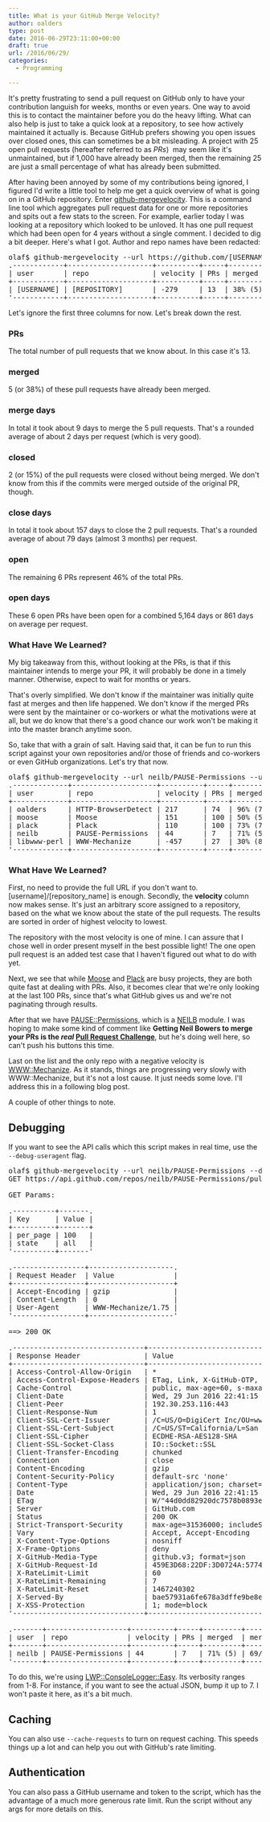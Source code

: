 ```yaml
---
title: What is your GitHub Merge Velocity?
author: oalders
type: post
date: 2016-06-29T23:11:00+00:00
draft: true
url: /2016/06/29/
categories:
  - Programming

---
```

It's pretty frustrating to send a pull request on GitHub only to have your contribution languish for weeks, months or even years. One way to avoid this is to contact the maintainer before you do the heavy lifting. What can also help is just to take a quick look at a repository, to see how actively maintained it actually is. Because GitHub prefers showing you open issues over closed ones, this can sometimes be a bit misleading. A project with 25 open pull requests (hereafter referred to as <i>PRs</i>)  may seem like it's unmaintained, but if 1,000 have already been merged, then the remaining 25 are just a small percentage of what has already been submitted.

After having been annoyed by some of my contributions being ignored, I figured I'd write a little tool to help me get a quick overview of what is going on in a GitHub repository. Enter [github-mergevelocity][1]. This is a command line tool which aggregates pull request data for one or more repositories and spits out a few stats to the screen. For example, earlier today I was looking at a repository which looked to be unloved. It has one pull request which had been open for 4 years without a single comment. I decided to dig a bit deeper. Here's what I got. Author and repo names have been redacted:

<pre>olaf$ github-mergevelocity --url https://github.com/[USERNAME]/[REPOSITORY]
.------------+--------------------+----------+-----+---------+------------+---------+-------------+---------+---------------.
| user       | repo               | velocity | PRs | merged  | merge days | closed  | close days  | open    | open days     |
+------------+--------------------+----------+-----+---------+------------+---------+-------------+---------+---------------+
| [USERNAME] | [REPOSITORY]       | -279     | 13  | 38% (5) | 2/PR (9)   | 15% (2) | 79/PR (157) | 46% (6) | 861/PR (5164) |
'------------+--------------------+----------+-----+---------+------------+---------+-------------+---------+---------------'
</pre>

Let's ignore the first three columns for now. Let's break down the rest.

### PRs

The total number of pull requests that we know about. In this case it's 13.

### merged

5 (or 38%) of these pull requests have already been merged.

### merge days

In total it took about 9 days to merge the 5 pull requests. That's a rounded average of about 2 days per request (which is very good).

### closed

2 (or 15%) of the pull requests were closed without being merged. We don't know from this if the commits were merged outside of the original PR, though.

### close days

In total it took about 157 days to close the 2 pull requests. That's a rounded average of about 79 days (almost 3 months) per request.

### open

The remaining 6 PRs represent 46% of the total PRs.

### open days

These 6 open PRs have been open for a combined 5,164 days or 861 days on average per request.

### What Have We Learned?

My big takeaway from this, without looking at the PRs, is that if this maintainer intends to merge your PR, it will probably be done in a timely manner. Otherwise, expect to wait for months or years.

That's overly simplified. We don't know if the maintainer was initially quite fast at merges and then life happened. We don't know if the merged PRs were sent by the maintainer or co-workers or what the motivations were at all, but we do know that there's a good chance our work won't be making it into the master branch anytime soon.

So, take that with a grain of salt. Having said that, it can be fun to run this script against your own repositories and/or those of friends and co-workers or even GitHub organizations. Let's try that now.

<pre>olaf$ github-mergevelocity --url neilb/PAUSE-Permissions --url oalders/HTTP-BrowserDetect --url plack/Plack --url moose/Moose --url libwww-perl/WWW-Mechanize
.-------------+--------------------+----------+-----+----------+---------------+----------+---------------+----------+-----------------.
| user        | repo               | velocity | PRs | merged   | merge days    | closed   | close days    | open     | open days       |
+-------------+--------------------+----------+-----+----------+---------------+----------+---------------+----------+-----------------+
| oalders     | HTTP-BrowserDetect | 217      | 74  | 96% (71) | 3/PR (247)    | 3% (2)   | 1/PR (2)      | 1% (1)   | 259/PR (259)    |
| moose       | Moose              | 151      | 100 | 50% (50) | 1/PR (69)     | 43% (43) | 22/PR (930)   | 7% (7)   | 551/PR (3856)   |
| plack       | Plack              | 110      | 100 | 73% (73) | 15/PR (1131)  | 17% (17) | 25/PR (420)   | 10% (10) | 844/PR (8436)   |
| neilb       | PAUSE-Permissions  | 44       | 7   | 71% (5)  | 69/PR (345)   | 0        | 0             | 29% (2)  | 68/PR (135)     |
| libwww-perl | WWW-Mechanize      | -457     | 27  | 30% (8)  | 146/PR (1164) | 26% (7)  | 214/PR (1497) | 44% (12) | 1029/PR (12344) |
'-------------+--------------------+----------+-----+----------+---------------+----------+---------------+----------+-----------------'
</pre>

### What Have We Learned?

First, no need to provide the full URL if you don't want to. [username]/[repository_name] is enough. Secondly, the **velocity** column now makes sense. It's just an arbitrary score assigned to a repository, based on the what we know about the state of the pull requests. The results are sorted in order of highest velocity to lowest.

The repository with the most velocity is one of mine. I can assure that I chose well in order present myself in the best possible light! The one open pull request is an added test case that I haven't figured out what to do with yet.

Next, we see that while [Moose][2] and [Plack][3] are busy projects, they are both quite fast at dealing with PRs. Also, it becomes clear that we're only looking at the last 100 PRs, since that's what GitHub gives us and we're not paginating through results.

After that we have [PAUSE::Permissions][4], which is a [NEILB][5] module. I was hoping to make some kind of comment like **Getting Neil Bowers to merge your PRs is the _real_ [Pull Request Challenge][6]**, but he's doing well here, so can't push his buttons this time.

Last on the list and the only repo with a negative velocity is [WWW::Mechanize][7]. As it stands, things are progressing very slowly with WWW::Mechanize, but it's not a lost cause. It just needs some love. I'll address this in a following blog post. 

A couple of other things to note.

## Debugging

If you want to see the API calls which this script makes in real time, use the `--debug-useragent` flag.

<pre>olaf$ github-mergevelocity --url neilb/PAUSE-Permissions --debug-useragent 6
GET https://api.github.com/repos/neilb/PAUSE-Permissions/pulls

GET Params:

.----------+-------.
| Key      | Value |
+----------+-------+
| per_page | 100   |
| state    | all   |
'----------+-------'

.-----------------+--------------------.
| Request Header  | Value              |
+-----------------+--------------------+
| Accept-Encoding | gzip               |
| Content-Length  | 0                  |
| User-Agent      | WWW-Mechanize/1.75 |
'-----------------+--------------------'

==> 200 OK

.-------------------------------+-------------------------------------------------------------------------------------------------------------------------------------------------.
| Response Header               | Value                                                                                                                                           |
+-------------------------------+-------------------------------------------------------------------------------------------------------------------------------------------------+
| Access-Control-Allow-Origin   | *                                                                                                                                               |
| Access-Control-Expose-Headers | ETag, Link, X-GitHub-OTP, X-RateLimit-Limit, X-RateLimit-Remaining, X-RateLimit-Reset, X-OAuth-Scopes, X-Accepted-OAuth-Scopes, X-Poll-Interval |
| Cache-Control                 | public, max-age=60, s-maxage=60                                                                                                                 |
| Client-Date                   | Wed, 29 Jun 2016 22:41:15 GMT                                                                                                                   |
| Client-Peer                   | 192.30.253.116:443                                                                                                                              |
| Client-Response-Num           | 1                                                                                                                                               |
| Client-SSL-Cert-Issuer        | /C=US/O=DigiCert Inc/OU=www.digicert.com/CN=DigiCert SHA2 High Assurance Server CA                                                              |
| Client-SSL-Cert-Subject       | /C=US/ST=California/L=San Francisco/O=GitHub, Inc./CN=*.github.com                                                                              |
| Client-SSL-Cipher             | ECDHE-RSA-AES128-SHA                                                                                                                            |
| Client-SSL-Socket-Class       | IO::Socket::SSL                                                                                                                                 |
| Client-Transfer-Encoding      | chunked                                                                                                                                         |
| Connection                    | close                                                                                                                                           |
| Content-Encoding              | gzip                                                                                                                                            |
| Content-Security-Policy       | default-src 'none'                                                                                                                              |
| Content-Type                  | application/json; charset=utf-8                                                                                                                 |
| Date                          | Wed, 29 Jun 2016 22:41:15 GMT                                                                                                                   |
| ETag                          | W/"44d0dd82920dc7578b0893eb57aa7c16"                                                                                                            |
| Server                        | GitHub.com                                                                                                                                      |
| Status                        | 200 OK                                                                                                                                          |
| Strict-Transport-Security     | max-age=31536000; includeSubdomains; preload                                                                                                    |
| Vary                          | Accept, Accept-Encoding                                                                                                                         |
| X-Content-Type-Options        | nosniff                                                                                                                                         |
| X-Frame-Options               | deny                                                                                                                                            |
| X-GitHub-Media-Type           | github.v3; format=json                                                                                                                          |
| X-GitHub-Request-Id           | 459E3D68:22DF:3D0724A:57744E8B                                                                                                                  |
| X-RateLimit-Limit             | 60                                                                                                                                              |
| X-RateLimit-Remaining         | 7                                                                                                                                               |
| X-RateLimit-Reset             | 1467240302                                                                                                                                      |
| X-Served-By                   | bae57931a6fe678a3dffe9be8e7819c8                                                                                                                |
| X-XSS-Protection              | 1; mode=block                                                                                                                                   |
'-------------------------------+-------------------------------------------------------------------------------------------------------------------------------------------------'

.-------+-------------------+----------+-----+---------+-------------+--------+------------+---------+-------------.
| user  | repo              | velocity | PRs | merged  | merge days  | closed | close days | open    | open days   |
+-------+-------------------+----------+-----+---------+-------------+--------+------------+---------+-------------+
| neilb | PAUSE-Permissions | 44       | 7   | 71% (5) | 69/PR (345) | 0      | 0          | 29% (2) | 68/PR (135) |
'-------+-------------------+----------+-----+---------+-------------+--------+------------+---------+-------------'
</pre>

To do this, we're using [LWP::ConsoleLogger::Easy][8]. Its verbosity ranges from 1-8. For instance, if you want to see the actual JSON, bump it up to 7. I won't paste it here, as it's a bit much.

## Caching

You can also use `--cache-requests` to turn on request caching. This speeds things up a lot and can help you out with GitHub's rate limiting.

## Authentication

You can also pass a GitHub username and token to the script, which has the advantage of a much more generous rate limit. Run the script without any args for more details on this.

 [1]: https://metacpan.org/pod/github-mergevelocity
 [2]: https://github.com/moose/moose
 [3]: https://github.com/plack/plack
 [4]: https://github.com/neilb/PAUSE-Permissions
 [5]: https://metacpan.org/author/NEILB
 [6]: http://cpan-prc.org/
 [7]: https://github.com/libwww-perl/WWW-Mechanize
 [8]: https://metacpan.org/pod/LWP::ConsoleLogger::Easy
